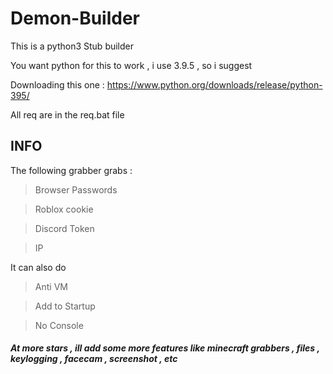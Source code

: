 # Demon-Builder
This is a python3 Stub builder

You want python for this to work , i use 3.9.5 , so i suggest 

Downloading this one : https://www.python.org/downloads/release/python-395/

All req are in the req.bat file

## INFO
The following grabber grabs :
> Browser Passwords

> Roblox cookie

> Discord Token

> IP

It can also do 

> Anti VM

> Add to Startup

> No Console


##### At more stars , ill add some more features like minecraft grabbers , files , keylogging , facecam , screenshot , etc

